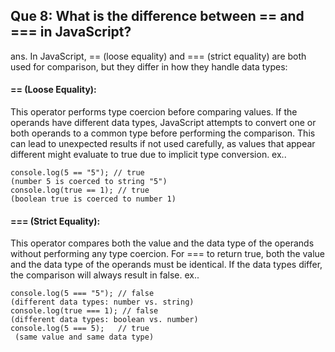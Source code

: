 ## Que 8: What is the difference between == and === in JavaScript?
ans. In JavaScript, == (loose equality) and === (strict equality) are both used for comparison, but they differ in how they handle data types:

#### == (Loose Equality):
 This operator performs type coercion before comparing values. If the operands have different data types, JavaScript attempts to convert one or both operands to a common type before performing the comparison. This can lead to unexpected results if not used carefully, as values that appear different might evaluate to true due to implicit type conversion.
ex.. 

    console.log(5 == "5"); // true 
    (number 5 is coerced to string "5")
    console.log(true == 1); // true 
    (boolean true is coerced to number 1)

#### === (Strict Equality): 
This operator compares both the value and the data type of the operands without performing any type coercion. For === to return true, both the value and the data type of the operands must be identical. If the data types differ, the comparison will always result in false. 
ex..

    console.log(5 === "5"); // false 
    (different data types: number vs. string)
    console.log(true === 1); // false 
    (different data types: boolean vs. number)
    console.log(5 === 5);   // true
     (same value and same data type)